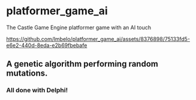# platformer_game_ai
The Castle Game Engine platformer game with an AI touch

https://github.com/lmbelo/platformer_game_ai/assets/8376898/75133fd5-e6e2-440d-8eda-e2b69fbebafe

## A genetic algorithm performing random mutations. 

### All done with Delphi!
